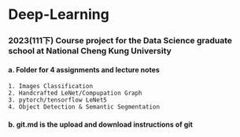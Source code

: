 # Deep-Learning
### 2023(111下) Course project for the Data Science graduate school at National Cheng Kung University  
#### a. Folder for 4 assignments and lecture notes  
    1. Images Classification  
    2. Handcrafted LeNet/Compupation Graph  
    3. pytorch/tensorflow LeNet5
    4. Object Detection & Semantic Segmentation
#### b. git.md is the upload and download instructions of git
